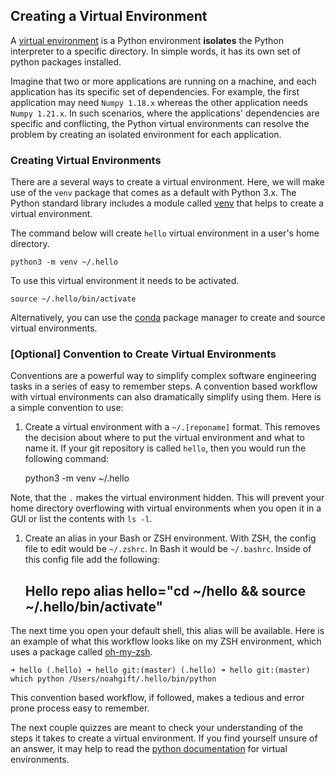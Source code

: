 ## Creating a Virtual Environment

A [virtual environment](https://docs.python.org/3/library/venv.html#:~:text=A%20virtual%20environment%20is%20a,part%20of%20your%20operating%20system.) is a Python environment **isolates** the Python interpreter to a specific directory. In simple words, it has its own set of python packages installed.

Imagine that two or more applications are running on a machine, and each application has its specific set of dependencies. For example, the first application may need `Numpy 1.18.x` whereas the other application needs `Numpy 1.21.x`. In such scenarios, where the applications' dependencies are specific and conflicting, the Python virtual environments can resolve the problem by creating an isolated environment for each application.

### Creating Virtual Environments

There are a several ways to create a virtual environment. Here, we will make use of the `venv` package that comes as a default with Python 3.x. The Python standard library includes a module called [venv](https://docs.python.org/3/tutorial/venv.html) that helps to create a virtual environment.

The command below will create `hello` virtual environment in a user's home directory.
    
    python3 -m venv ~/.hello 

To use this virtual environment it needs to be activated.
    
    source ~/.hello/bin/activate 

Alternatively, you can use the [conda](https://docs.conda.io/en/latest/miniconda.html) package manager to create and source virtual environments.

### \[Optional\] Convention to Create Virtual Environments

Conventions are a powerful way to simplify complex software engineering tasks in a series of easy to remember steps. A convention based workflow with virtual environments can also dramatically simplify using them. Here is a simple convention to use:

1. Create a virtual environment with a `~/.[reponame]` format. This removes the decision about where to put the virtual environment and what to name it. If your git repository is called `hello`, then you would run the following command:
    
    python3 -m venv ~/.hello 

Note, that the `.` makes the virtual environment hidden. This will prevent your home directory overflowing with virtual environments when you open it in a GUI or list the contents with `ls -l`.

1. Create an alias in your Bash or ZSH environment. With ZSH, the config file to edit would be `~/.zshrc`. In Bash it would be `~/.bashrc`. Inside of this config file add the following:
    
    ## Hello repo alias hello="cd ~/hello && source ~/.hello/bin/activate" 

The next time you open your default shell, this alias will be available. Here is an example of what this workflow looks like on my ZSH environment, which uses a package called [oh-my-zsh](https://ohmyz.sh/).
    
    ➜ hello (.hello) ➜ hello git:(master) (.hello) ➜ hello git:(master) which python /Users/noahgift/.hello/bin/python 

This convention based workflow, if followed, makes a tedious and error prone process easy to remember.

The next couple quizzes are meant to check your understanding of the steps it takes to create a virtual environment. If you find yourself unsure of an answer, it may help to read the [python documentation](https://packaging.python.org/guides/installing-using-pip-and-virtual-environments/) for virtual environments.